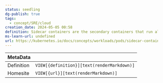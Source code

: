 ```yaml
---
status: seedling
dg-publish: true
tags:
  - concept/SRE/cloud
creation_date: 2024-05-05 00:58
definition: Sidecar containers are the secondary containers that run along with the main application container within the same Pod.
ms-learn-url: undefined
url: https://kubernetes.io/docs/concepts/workloads/pods/sidecar-containers/
---
```


| MetaData   |                                              |
| ---------- | -------------------------------------------- |
| Definition | `VIEW[{definition}][text(renderMarkdown)]`   |
| Homesite   | `VIEW[{url}][text(renderMarkdown)]`          |
